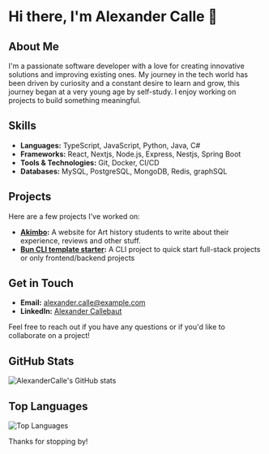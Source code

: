 # Hi there, I'm Alexander Calle 👋

## About Me
I'm a passionate software developer with a love for creating innovative solutions and improving existing ones. My journey in the tech world has been driven by curiosity and a constant desire to learn and grow, this journey began at a very young age by self-study. I enjoy working on projects to build something meaningful.

## Skills
- **Languages:** TypeScript, JavaScript, Python, Java, C#
- **Frameworks:** React, Nextjs, Node.js, Express, Nestjs, Spring Boot
- **Tools & Technologies:** Git, Docker, CI/CD
- **Databases:** MySQL, PostgreSQL, MongoDB, Redis, graphSQL

## Projects
Here are a few projects I've worked on:

- **[Akimbo](https://github.com/AlexanderCalle/Akimbo):** A website for Art history students to write about their experience, reviews and other stuff.
- **[Bun CLI template starter](https://github.com/AlexanderCalle/create-bun-starters-template):** A CLI project to quick start full-stack projects or only frontend/backend projects

## Get in Touch
- **Email:** [alexander.calle@example.com](mailto:callebauta@hotmail.com)
- **LinkedIn:** [Alexander Callebaut](https://www.linkedin.com/in/alexander-callebaut/)

Feel free to reach out if you have any questions or if you'd like to collaborate on a project!

## GitHub Stats
![AlexanderCalle's GitHub stats](https://github-readme-stats.vercel.app/api?username=AlexanderCalle&show_icons=true&theme=radical)

## Top Languages
![Top Languages](https://github-readme-stats.vercel.app/api/top-langs/?username=AlexanderCalle&layout=compact&theme=radical)

Thanks for stopping by!
